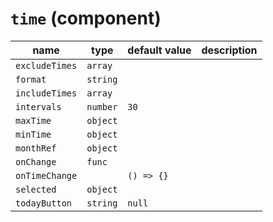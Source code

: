 # `time` (component)

| name           | type     | default value | description |
| -------------- | -------- | ------------- | ----------- |
| `excludeTimes` | `array`  |               |             |
| `format`       | `string` |               |             |
| `includeTimes` | `array`  |               |             |
| `intervals`    | `number` | `30`          |             |
| `maxTime`      | `object` |               |             |
| `minTime`      | `object` |               |             |
| `monthRef`     | `object` |               |             |
| `onChange`     | `func`   |               |             |
| `onTimeChange` |          | `() => {}`    |             |
| `selected`     | `object` |               |             |
| `todayButton`  | `string` | `null`        |             |
